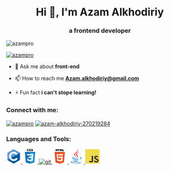 <h1 align="center">Hi 👋, I'm Azam Alkhodiriy</h1>
<h3 align="center">a frontend developer</h3>

<p align="left"> <img src="https://komarev.com/ghpvc/?username=azampro&label=Profile%20views&color=0e75b6&style=flat" alt="azampro" /> </p>

<p align="left"> <a href="https://twitter.com/azampro" target="blank"><img src="https://img.shields.io/twitter/follow/azampro?logo=twitter&style=for-the-badge" alt="azampro" /></a> </p>

- 💬 Ask me about **front-end**

- 📫 How to reach me **Azam.alkhodiriy@gmail.com**

- ⚡ Fun fact **i can't stope learning!**

<h3 align="left">Connect with me:</h3>
<p align="left">
<a href="https://twitter.com/azampro" target="blank"><img align="center" src="https://raw.githubusercontent.com/rahuldkjain/github-profile-readme-generator/master/src/images/icons/Social/twitter.svg" alt="azampro" height="30" width="40" /></a>
<a href="https://linkedin.com/in/azam-alkhodiriy-270219284" target="blank"><img align="center" src="https://raw.githubusercontent.com/rahuldkjain/github-profile-readme-generator/master/src/images/icons/Social/linked-in-alt.svg" alt="azam-alkhodiriy-270219284" height="30" width="40" /></a>
</p>

<h3 align="left">Languages and Tools:</h3>
<p align="left"> <a href="https://www.cprogramming.com/" target="_blank" rel="noreferrer"> <img src="https://raw.githubusercontent.com/devicons/devicon/master/icons/c/c-original.svg" alt="c" width="40" height="40"/> </a> <a href="https://www.w3schools.com/css/" target="_blank" rel="noreferrer"> <img src="https://raw.githubusercontent.com/devicons/devicon/master/icons/css3/css3-original-wordmark.svg" alt="css3" width="40" height="40"/> </a> <a href="https://git-scm.com/" target="_blank" rel="noreferrer"> <img src="https://www.vectorlogo.zone/logos/git-scm/git-scm-icon.svg" alt="git" width="40" height="40"/> </a> <a href="https://www.w3.org/html/" target="_blank" rel="noreferrer"> <img src="https://raw.githubusercontent.com/devicons/devicon/master/icons/html5/html5-original-wordmark.svg" alt="html5" width="40" height="40"/> </a> <a href="https://www.java.com" target="_blank" rel="noreferrer"> <img src="https://raw.githubusercontent.com/devicons/devicon/master/icons/java/java-original.svg" alt="java" width="40" height="40"/> </a> <a href="https://developer.mozilla.org/en-US/docs/Web/JavaScript" target="_blank" rel="noreferrer"> <img src="https://raw.githubusercontent.com/devicons/devicon/master/icons/javascript/javascript-original.svg" alt="javascript" width="40" height="40"/> </a> </p>


